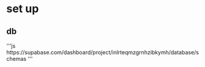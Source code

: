 <h1>set up</h1>
<h2>db</h2>
'''js
https://supabase.com/dashboard/project/inlrteqmzgrnhzibkymh/database/schemas
'''
